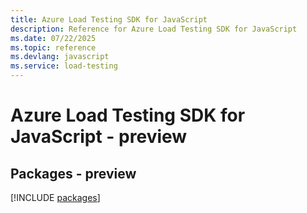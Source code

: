 ```yaml
---
title: Azure Load Testing SDK for JavaScript
description: Reference for Azure Load Testing SDK for JavaScript
ms.date: 07/22/2025
ms.topic: reference
ms.devlang: javascript
ms.service: load-testing
---
```

# Azure Load Testing SDK for JavaScript - preview
## Packages - preview
[!INCLUDE [packages](load-testing-index.md)]